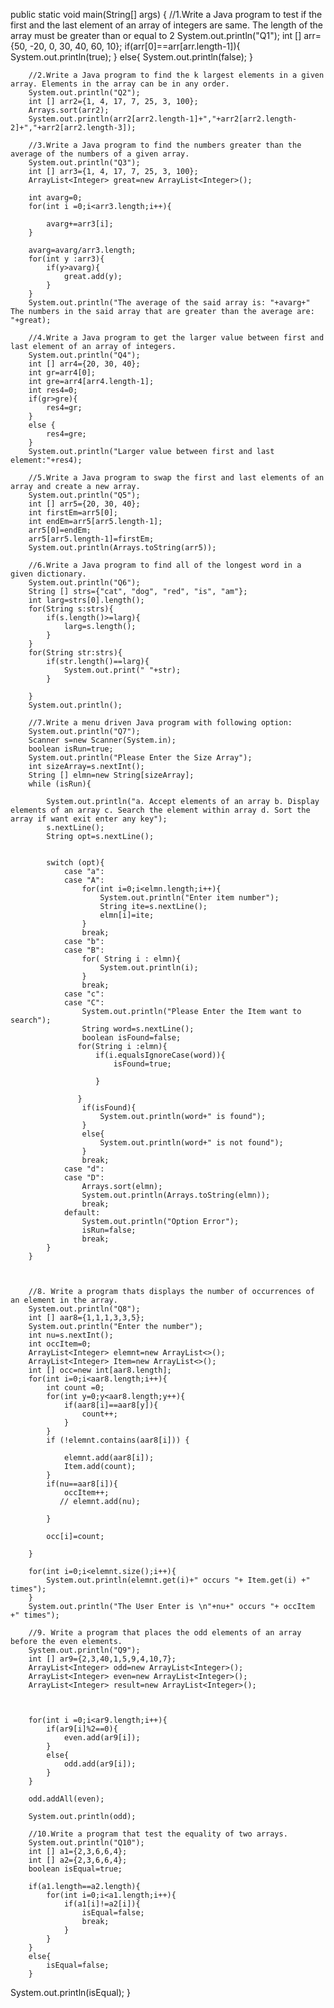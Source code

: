  public static void main(String[] args) {
        //1.Write a Java program to test if the first and the last element of an array of integers are same. The length of the array must be greater than or equal to 2
        System.out.println("Q1");
        int [] arr={50, -20, 0, 30, 40, 60, 10};
        if(arr[0]==arr[arr.length-1]){
            System.out.println(true);
        }
        else{
            System.out.println(false);
        }

        //2.Write a Java program to find the k largest elements in a given array. Elements in the array can be in any order.
        System.out.println("Q2");
        int [] arr2={1, 4, 17, 7, 25, 3, 100};
        Arrays.sort(arr2);
        System.out.println(arr2[arr2.length-1]+","+arr2[arr2.length-2]+","+arr2[arr2.length-3]);

        //3.Write a Java program to find the numbers greater than the average of the numbers of a given array.
        System.out.println("Q3");
        int [] arr3={1, 4, 17, 7, 25, 3, 100};
        ArrayList<Integer> great=new ArrayList<Integer>();

        int avarg=0;
        for(int i =0;i<arr3.length;i++){

            avarg+=arr3[i];
        }

        avarg=avarg/arr3.length;
        for(int y :arr3){
            if(y>avarg){
                great.add(y);
            }
        }
        System.out.println("The average of the said array is: "+avarg+" The numbers in the said array that are greater than the average are: "+great);

        //4.Write a Java program to get the larger value between first and last element of an array of integers.
        System.out.println("Q4");
        int [] arr4={20, 30, 40};
        int gr=arr4[0];
        int gre=arr4[arr4.length-1];
        int res4=0;
        if(gr>gre){
            res4=gr;
        }
        else {
            res4=gre;
        }
        System.out.println("Larger value between first and last element:"+res4);

        //5.Write a Java program to swap the first and last elements of an array and create a new array.
        System.out.println("Q5");
        int [] arr5={20, 30, 40};
        int firstEm=arr5[0];
        int endEm=arr5[arr5.length-1];
        arr5[0]=endEm;
        arr5[arr5.length-1]=firstEm;
        System.out.println(Arrays.toString(arr5));

        //6.Write a Java program to find all of the longest word in a given dictionary.
        System.out.println("Q6");
        String [] strs={"cat", "dog", "red", "is", "am"};
        int larg=strs[0].length();
        for(String s:strs){
            if(s.length()>=larg){
                larg=s.length();
            }
        }
        for(String str:strs){
            if(str.length()==larg){
                System.out.print(" "+str);
            }

        }
        System.out.println();

        //7.Write a menu driven Java program with following option:
        System.out.println("Q7");
        Scanner s=new Scanner(System.in);
        boolean isRun=true;
        System.out.println("Please Enter the Size Array");
        int sizeArray=s.nextInt();
        String [] elmn=new String[sizeArray];
        while (isRun){

            System.out.println("a. Accept elements of an array b. Display elements of an array c. Search the element within array d. Sort the array if want exit enter any key");
            s.nextLine();
            String opt=s.nextLine();


            switch (opt){
                case "a":
                case "A":
                    for(int i=0;i<elmn.length;i++){
                        System.out.println("Enter item number");
                        String ite=s.nextLine();
                        elmn[i]=ite;
                    }
                    break;
                case "b":
                case "B":
                    for( String i : elmn){
                        System.out.println(i);
                    }
                    break;
                case "c":
                case "C":
                    System.out.println("Please Enter the Item want to search");
                    String word=s.nextLine();
                    boolean isFound=false;
                   for(String i :elmn){
                       if(i.equalsIgnoreCase(word)){
                           isFound=true;

                       }

                   }
                    if(isFound){
                        System.out.println(word+" is found");
                    }
                    else{
                        System.out.println(word+" is not found");
                    }
                    break;
                case "d":
                case "D":
                    Arrays.sort(elmn);
                    System.out.println(Arrays.toString(elmn));
                    break;
                default:
                    System.out.println("Option Error");
                    isRun=false;
                    break;
            }
        }



        //8. Write a program thats displays the number of occurrences of an element in the array.
        System.out.println("Q8");
        int [] aar8={1,1,1,3,3,5};
        System.out.println("Enter the number");
        int nu=s.nextInt();
        int occItem=0;
        ArrayList<Integer> elemnt=new ArrayList<>();
        ArrayList<Integer> Item=new ArrayList<>();
        int [] occ=new int[aar8.length];
        for(int i=0;i<aar8.length;i++){
            int count =0;
            for(int y=0;y<aar8.length;y++){
                if(aar8[i]==aar8[y]){
                    count++;
                }
            }
            if (!elemnt.contains(aar8[i])) {

                elemnt.add(aar8[i]);
                Item.add(count);
            }
            if(nu==aar8[i]){
                occItem++;
               // elemnt.add(nu);

            }

            occ[i]=count;

        }

        for(int i=0;i<elemnt.size();i++){
            System.out.println(elemnt.get(i)+" occurs "+ Item.get(i) +" times");
        }
        System.out.println("The User Enter is \n"+nu+" occurs "+ occItem +" times");

        //9. Write a program that places the odd elements of an array before the even elements.
        System.out.println("Q9");
        int [] ar9={2,3,40,1,5,9,4,10,7};
        ArrayList<Integer> odd=new ArrayList<Integer>();
        ArrayList<Integer> even=new ArrayList<Integer>();
        ArrayList<Integer> result=new ArrayList<Integer>();



        for(int i =0;i<ar9.length;i++){
            if(ar9[i]%2==0){
                even.add(ar9[i]);
            }
            else{
                odd.add(ar9[i]);
            }
        }

        odd.addAll(even);

        System.out.println(odd);

        //10.Write a program that test the equality of two arrays.
        System.out.println("Q10");
        int [] a1={2,3,6,6,4};
        int [] a2={2,3,6,6,4};
        boolean isEqual=true;

        if(a1.length==a2.length){
            for(int i=0;i<a1.length;i++){
                if(a1[i]!=a2[i]){
                    isEqual=false;
                    break;
                }
            }
        }
        else{
            isEqual=false;
        }


System.out.println(isEqual);
    }
